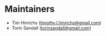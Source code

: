 # Maintainers

- Tim Hinrichs (timothy.l.hinrichs@gmail.com)
- Torin Sandall (torinsandall@gmail.com)

